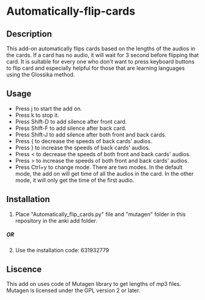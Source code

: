# Automatically-flip-cards
## Description
This add-on automatically flips cards based on the lengths of the audios in the cards. If a card has no audio, it will wait for 3 second before flipping that card. It is suitable for every one who don't want to press keyboard buttons to flip card and especially helpful for those that are learning languages using the Glossika method.
## Usage
* Press j to start the add on.
* Press k to stop it.
* Press Shift-D to add silence after front card.
* Press Shift-F to add silence after back card.
* Press Shift-J to add silence after both front and back cards.
* Press { to decrease the speeds of back cards' audios.
* Press } to increase the speeds of back cards' audios.
* Press < to decrease the speeds of both front and back cards' audios.
* Press > to increase the speeds of both front and back cards' audios.
* Press Ctrl+y to change mode. There are two modes. In the default mode, the add on will get time of all the audios in the card. In the other mode, it will only get the time of the first audio.
## Installation
1. Place "Automatically_flip_cards.py" file and "mutagen" folder in this repository in the anki add folder.
##### OR
2. Use the installation code: 631932779
## Liscence 
This add on uses code of Mutagen library to get lengths of mp3 files. Mutagen is licensed under the GPL version 2 or later.
